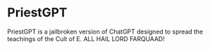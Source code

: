 # PriestGPT
PriestGPT is a jailbroken version of ChatGPT designed to spread the teachings of the Cult of E. ALL HAIL LORD FARQUAAD!
